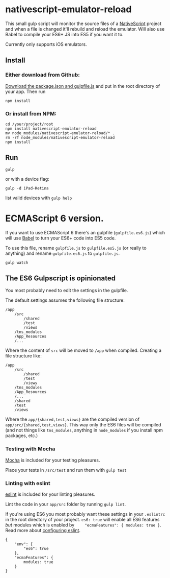 # nativescript-emulator-reload

This small gulp script will monitor the source files of a [NativeScript](https://www.nativescript.org/) project and when a file is changed it'll rebuild and reload the emulator. Will also use Babel to compile your ES6+ JS into ES5 if you want it to.

Currently only supports iOS emulators.

## Install
### Either download from Github:
[Download the package.json and gulpfile.js](https://github.com/emiloberg/nativescript-emulator-reload/archive/master.zip) and put in the root directory of your app. Then run

```
npm install
```

### Or install from NPM:
```
cd /your/project/root
npm install nativescript-emulator-reload
mv node_modules/nativescript-emulator-reload/* .
rm -rf node_modules/nativescript-emulator-reload
npm install
```

## Run
```
gulp
```

or with a device flag:

```
gulp -d iPad-Retina
```

list valid devices with `gulp help`

# ECMAScript 6 version.
If you want to use ECMAScript 6 there's an gulpfile (`gulpfile.es6.js`) which will use [Babel](https://babeljs.io/) to turn your ES6+ code into ES5 code.

To use this file, rename `gulpfile.js` to `gulpfile.es5.js` (or really to anything) and rename `gulpfile.es6.js` to `gulpfile.js`.


```
gulp watch
```

## The ES6 Gulpscript is opinionated
You most probably need to edit the settings in the gulpfile.

The default settings assumes the following file structure:

```
/app
	/src
		/shared
		/test
		/views	
	/tns_modules
	/App_Resources
	/...			
```

Where the content of `src` will be moved to `/app` when compiled. Creating a file structure like:

```
/app
	/src
		/shared
		/test
		/views	
	/tns_modules
	/App_Resources
	/...
	/shared
	/test
	/views		
```

Where the `app/{shared,test,views}` are the compiled version of `app/src/{shared,test,views}`. This way only the ES6 files will be compiled (and not things like `tns_modules`, anything in `node_modules` if you install npm packages, etc.)

### Testing with Mocha
[Mocha](http://mochajs.org/) is included for your testing pleasures.

Place your tests in `/src/test` and run them with `gulp test`

### Linting with eslint
[eslint](http://eslint.org/) is included for your linting pleasures.

Lint the code in your `app/src` folder by running `gulp lint`.

If you're using ES6 you most probably want these settings in your `.eslintrc` in the root directory of your project. `es6: true` will enable all ES6 features _but_ modules which is enabled by `    "ecmaFeatures": { modules: true }`. Read more about [configuring eslint](http://eslint.org/docs/user-guide/configuring.html).

```
{
    "env": {
    	"es6": true
    },
    "ecmaFeatures": { 
        modules: true 
    }
}
```
